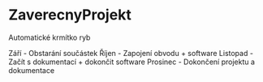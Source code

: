 # ZaverecnyProjekt

Automatické krmítko ryb

Září - Obstarání součástek 
Říjen - Zapojení obvodu + software
Listopad - Začít s dokumentací + dokončit software
Prosinec - Dokončení projektu a dokumentace
